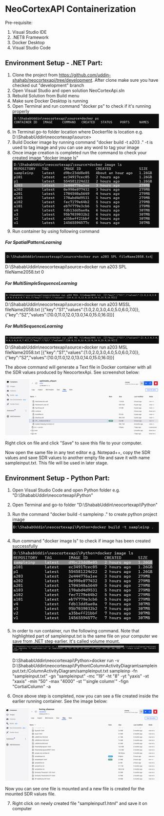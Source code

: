 


NeoCortexAPI Containerization
==============================
Pre-requisite:
1. Visual Studio IDE
2. .NET8 Framework
3. Docker Desktop
4. Visual Studio Code


## Environment Setup - .NET Part:
1. Clone the project from https://github.com/uddin-shahab/neocortexapi/tree/development. After clone make sure you have checked out "development" branch
2. Open Visual Studio and open solution NeoCortexApi.sln
3. Rebuild Solution from Build menu
4. Make sure Docker Desktop is running
5. Open Terminal and run command "docker ps" to check if it's running properly
![alt text](image.png)
6. In Terminal go-to folder location where Dockerfile is location e.g. D:\ShababUddin\neocortexapi\source>
7. Build Docker image by running command "docker build -t a203 ." -t is used to tag image and you can use any word to tag your image
8. Once image creation is completed run the command to check your created image "docker image ls"
![alt text](image-1.png)
9. Run container by using following command

##### For SpatialPatternLearning

![alt text](image-5.png)
    D:\ShababUddin\neocortexapi\source>docker run a203 SPL fileName2058.txt 0

##### For MultiSimpleSequenceLearning
![alt text](image-3.png)
    D:\ShababUddin\neocortexapi\source>docker run a203 MSSL fileName2058.txt  [{\"key\":\"S1\",\"values\":[1.0,2.0,3.0,4.0,5.0,6.0,7.0]},{\"key\":\"S2\",\"values\":[10.0,11.0,12.0,13.0,14.0,15.0,16.0]}]

##### For MultiSequenceLearning
![alt text](image-4.png)
    D:\ShababUddin\neocortexapi\source>docker run a203 MSL fileName2058.txt  [{\"key\":\"S1\",\"values\":[1.0,2.0,3.0,4.0,5.0,6.0,7.0]},{\"key\":\"S2\",\"values\":[10.0,11.0,12.0,13.0,14.0,15.0,16.0]}]

The above command will generate a Text file in Docker container with all the SDR values produced by NeocortexApi. See screenshot below:

![alt text](image-6.png)

Right click on file and click "Save" to save this file to your computer.

Now open the same file in any text editor e.g. Notepad++, copy the SDR values and save SDR values to another empty file and save it with name sampleinput.txt. This file will be used in later stage.


## Environment Setup - Python Part:
1. Open Visual Studio Code and open Python folder e.g. "D:\ShababUddin\neocortexapi\Python"
2. Open Terminal and go-to folder "D:\ShababUddin\neocortexapi\Python"
3. Run the command "docker build -t sampleinp ." to create python project image
![alt text](image-7.png)
4. Run command "docker image ls" to check if image has been created successfully
![alt text](image-8.png)
5. In order to run container, run the following command. Note that highlighted part of sampleinput.txt is the same file on your computer we save from .NET step earlier. It's called volume mount.
![alt text](image-9.png)

    D:\ShababUddin\neocortexapi\Python>docker run -v D:\ShababUddin\neocortexapi\Python\ColumnActivityDiagram\sampleinput.txt:/ColumnActivityDiagram/sampleinput.txt  sampleinp -fn "sampleinput.txt" -gn "sampleinput" -mc "19" -ht "8" -yt "yaxis" -xt "xaxis" -min "50" -max "4000" -st "'single column'" -fign "CortialColumn" -a

6. Once above step is completed, now you can see a file created inside the earlier running container. See the image below:

![alt text](image-10.png)

Now you can see one file is mounted and a new file is created for the mounted SDR values file.

7. Right click on newly created file "sampleinput1.html" and save it on computer